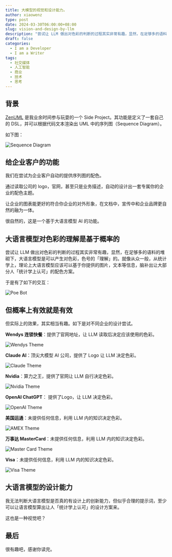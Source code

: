 ```yaml
---
title: 大模型的视觉和设计能力。
author: xiaowenz
type: post
date: 2024-03-30T06:00:00+08:00
slug: vision-and-design-by-llm
description: "尝试让 LLM 做出对色彩的判断的过程其实非常有趣，显然，在足够多的语料的堆砌下，大语言模型是可以产生对色彩，色号的「理解」的。"
draft: false
categories:
  - I am a Developer
  - I am a Writer
tags:
  - 社交媒体
  - 人工智能
  - 商业
  - 技术
  - 思考
---
```


## 背景

[ZenUML](https://zenuml.com) 是我业余时间参与玩耍的一个 Side Project。其功能是定义了一套自己的 DSL，并可以根据代码文本渲染出 UML 中的序列图（Sequence Diagram）。

如下图：

![Sequence Diagram](https://cdn.sa.net/2024/03/30/whIY2s7HAjz4TXu.png)

## 给企业客户的功能

我们在尝试为企业客户自动的提供序列图的配色。

通过读取公司的 logo，官网，甚至只是业务描述，自动的设计出一套专属你的企业的配色主题。

让企业的图表能更好的符合你企业的对外形象，在文档中，宣传中和企业品牌更自然的融为一体。

很自然的，这是一个基于大语言模型 AI 的功能。

## 大语言模型对色彩的理解是基于概率的

尝试让 LLM 做出对色彩的判断的过程其实非常有趣，显然，在足够多的语料的堆砌下，大语言模型是可以产生对色彩，色号的「理解」的。就像从众一般，从统计学上，理论上大语言模型应该可以基于你提供的图片，文本等信息，脑补出让大部分人「统计学上认可」的配色方案。

于是有了如下的交互：

![Poe Bot](https://cdn.sa.net/2024/03/30/L7xRdc3msGzAy9B.png)

## 但概率上有效就是有效

但实际上的效果，其实相当有趣。如下是对不同企业的设计尝试。

**Wendys 连锁快餐**：提供了官网地址，让 LLM 读取后决定应该使用的色彩。

![Wendys Theme](https://cdn.sa.net/2024/03/30/nkyzIKFUGQ5PHxt.png)

**Claude AI**：顶尖大模型 AI 公司，提供了 Logo 让 LLM 决定色彩。

![Claude Theme](https://cdn.sa.net/2024/03/30/7WsFXEwAJNdiRvS.png)

**Nvidia**：算力之王，提供了官网让 LLM 自行决定色彩。

![Nvidia Theme](https://cdn.sa.net/2024/03/30/UTrEIyn1hWHmRDo.png)

**OpenAI ChatGPT**： 提供了Logo，让 LLM 决定色彩。

![OpenAI Theme](https://cdn.sa.net/2024/03/30/lO28ReoiN6U7IMC.png)

**美国运通**：未提供任何信息，利用 LLM 内的知识决定色彩。

![AMEX Theme](https://cdn.sa.net/2024/03/30/A5v4NcYFglP2W7G.png)

**万事达 MasterCard**：未提供任何信息，利用 LLM 内的知识决定色彩。

![Master Card Theme](https://cdn.sa.net/2024/03/30/xFjogZ5aqG91CM7.png)

**Visa**：未提供任何信息，利用 LLM 内的知识决定色彩。

![Visa Theme](https://cdn.sa.net/2024/03/30/kwfyGJjI1zPr64U.png)

## 大语言模型的设计能力

我无法判断大语言模型是否真的有设计上的创新能力，但似乎合理的提示词，至少可以让语言模型算出让人「统计学上认可」的设计方案来。

这也是一种视觉吧？

## 最后

很有趣吧，感谢你读完。